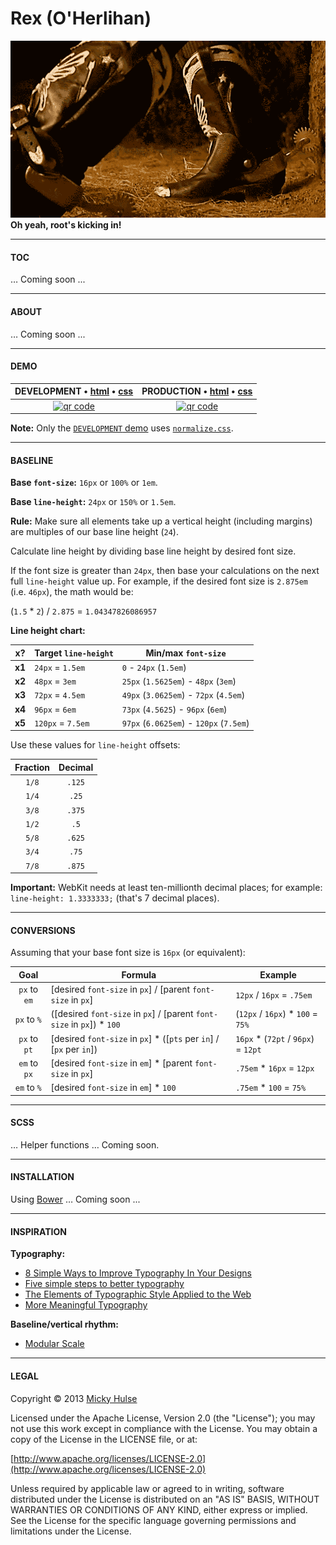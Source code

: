 # Rex (O'Herlihan)

[![ScreenShot](rex.gif)](http://youtu.be/LBkYqku11V0?t=1m57s)
**Oh yeah, root's kicking in!**

---

#### TOC

… Coming soon ...

---

#### ABOUT

… Coming soon ...

---

#### DEMO

DEVELOPMENT &bull; [html](https://raw.github.com/mhulse/rex/gh-pages/demo/index.html) &bull; [css](https://raw.github.com/mhulse/rex/gh-pages/demo/rex.css) | PRODUCTION &bull; [html](https://raw.github.com/mhulse/rex/gh-pages/demo/index.min.html) &bull; [css](https://raw.github.com/mhulse/rex/gh-pages/demo/rex.min.css)
:-: | :-:
[![qr code](http://chart.apis.google.com/chart?cht=qr&chl=http://mhulse.github.io/rex/demo/&chs=240x240)](http://mhulse.github.io/rex/demo/) | [![qr code](http://chart.apis.google.com/chart?cht=qr&chl=http://mhulse.github.io/rex/demo/index.min.html&chs=240x240)](http://mhulse.github.io/rex/demo/index.min.html)

**Note:** Only the [`DEVELOPMENT` demo](http://mhulse.github.io/rex/demo/) uses [`normalize.css`](http://necolas.github.io/normalize.css/).

---

#### BASELINE

**Base `font-size`:** `16px` or `100%` or `1em`.

**Base `line-height`:** `24px` or `150%` or `1.5em`.

**Rule:** Make sure all elements take up a vertical height (including margins) are multiples of our base line height (`24`).

Calculate line height by dividing base line height by desired font size.

If the font size is greater than `24px`, then base your calculations on the next full `line-height` value up. For example, if the desired font size is `2.875em` (i.e. `46px`), the math would be:

(`1.5` * `2`) / `2.875` = `1.04347826086957`

**Line height chart:**

x? | Target `line-height` | Min/max `font-size`
:-: | --- | ---
**x1** | `24px` = `1.5em` | `0` - `24px` (`1.5em`)
**x2** | `48px` = `3em` | `25px` (`1.5625em`) - `48px` (`3em`)
**x3** | `72px` = `4.5em` | `49px` (`3.0625em`) - `72px` (`4.5em`)
**x4** | `96px` = `6em` | `73px` (`4.5625`) - `96px` (`6em`)
**x5** | `120px` = `7.5em` | `97px` (`6.0625em`) - `120px` (`7.5em`)

Use these values for `line-height` offsets:

Fraction | Decimal
:-: | :-:
`1/8` | `.125`
`1/4` | `.25`
`3/8` | `.375`
`1/2` | `.5`
`5/8` | `.625`
`3/4` | `.75`
`7/8` | `.875`

**Important:** WebKit needs at least ten-millionth decimal places; for example: `line-height: 1.3333333;` (that's 7 decimal places).

---

#### CONVERSIONS

Assuming that your base font size is `16px` (or equivalent):

Goal         | Formula                                                                | Example
:-:          | ---                                                                    | ---
`px` to `em` | [desired `font-size` in `px`] / [parent `font-size` in `px`]           | `12px` / `16px` = `.75em`
`px` to `%`  | ([desired `font-size` in `px`] / [parent `font-size` in `px`]) * `100` | (`12px` / `16px`) * `100` = `75%`
`px` to `pt` | [desired `font-size` in `px`] * ([`pts` per `in`] / [`px` per `in`])   | `16px` * (`72pt` / `96px`) = `12pt`
`em` to `px` | [desired `font-size` in `em`] * [parent `font-size` in `px`]           | `.75em` * `16px` = `12px`
`em` to `%`  | [desired `font-size` in `em`] * `100`                                  | `.75em` * `100` = `75%`

---

#### SCSS

… Helper functions … Coming soon.

---

#### INSTALLATION

Using [Bower](http://bower.io/) … Coming soon ...

---

#### INSPIRATION


**Typography:**

* [8 Simple Ways to Improve Typography In Your Designs](http://www.aisleone.net/2009/design/8-ways-to-improve-your-typography/)
* [Five simple steps to better typography](http://markboulton.co.uk/journal/five-simple-steps-to-better-typography)
* [The Elements of Typographic Style Applied to the Web](http://webtypography.net/toc/)
* [More Meaningful Typography](http://alistapart.com/article/more-meaningful-typography)

**Baseline/vertical rhythm:**

* [Modular Scale](http://modularscale.com/)

---

#### LEGAL

Copyright &copy; 2013 [Micky Hulse](http://mhulse.com)

Licensed under the Apache License, Version 2.0 (the "License"); you may not use this work except in compliance with the License. You may obtain a copy of the License in the LICENSE file, or at:

[http://www.apache.org/licenses/LICENSE-2.0](http://www.apache.org/licenses/LICENSE-2.0)

Unless required by applicable law or agreed to in writing, software distributed under the License is distributed on an "AS IS" BASIS, WITHOUT WARRANTIES OR CONDITIONS OF ANY KIND, either express or implied. See the License for the specific language governing permissions and limitations under the License.